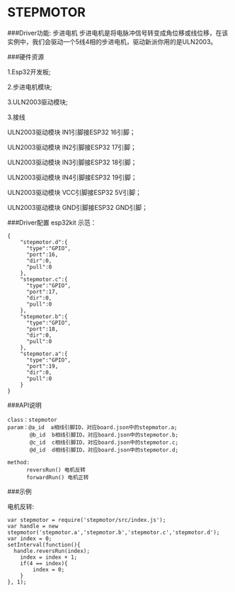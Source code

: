 # STEPMOTOR

###Driver功能: 步进电机
步进电机是将电脉冲信号转变成角位移或线位移，在该实例中，我们会驱动一个5线4相的步进电机，驱动新派你用的是ULN2003。



###硬件资源

1.Esp32开发板;

2.步进电机模块;

3.ULN2003驱动模块;

3.接线

ULN2003驱动模块 IN1引脚接ESP32 16引脚；

ULN2003驱动模块 IN2引脚接ESP32 17引脚；

ULN2003驱动模块 IN3引脚接ESP32 18引脚；

ULN2003驱动模块 IN4引脚接ESP32 19引脚；

ULN2003驱动模块 VCC引脚接ESP32 5V引脚；

ULN2003驱动模块 GND引脚接ESP32 GND引脚；




###Driver配置
esp32kit 示范：

```
{
    "stepmotor.d":{
      "type":"GPIO",
      "port":16,
      "dir":0,
      "pull":0
    },
    "stepmotor.c":{
      "type":"GPIO",
      "port":17,
      "dir":0,
      "pull":0
    },
    "stepmotor.b":{
      "type":"GPIO",
      "port":18,
      "dir":0,
      "pull":0
    },
    "stepmotor.a":{
      "type":"GPIO",
      "port":19,
      "dir":0,
      "pull":0
    }
}

```

###API说明
```
class：stepmotor
param：@a_id  a相线引脚ID，对应board.json中的stepmotor.a;
       @b_id  b相线引脚ID，对应board.json中的stepmotor.b;
       @c_id  c相线引脚ID，对应board.json中的stepmotor.c;
       @d_id  d相线引脚ID，对应board.json中的stepmotor.d;

method:
      reversRun() 电机反转
      forwardRun() 电机正转

```

###示例

电机反转:

```
var stepmotor = require('stepmotor/src/index.js');
var handle = new stepmotor('stepmotor.a','stepmotor.b','stepmotor.c','stepmotor.d');
var index = 0;
setInterval(function(){
  handle.reversRun(index);
    index = index + 1;
    if(4 == index){
        index = 0;    
    }
}, 1);

```







